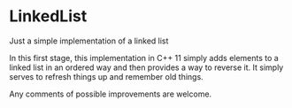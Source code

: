 # LinkedList
Just a simple implementation of a linked list

In this first stage, this implementation in C++ 11 simply adds elements to a linked list in an ordered way and then provides a way to reverse it.
It simply serves to refresh things up and remember old things.

Any comments of possible improvements are welcome.

